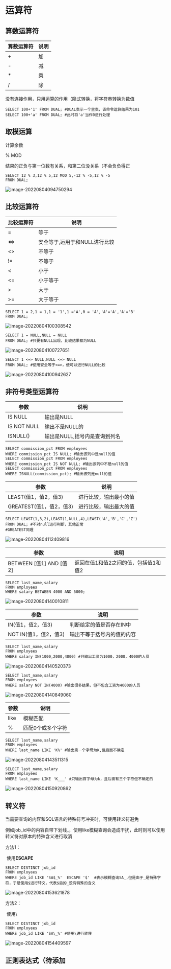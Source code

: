 # 运算符

## 算数运算符

| 算数运算符 | 说明 |
| ---------- | ---- |
| +          | 加   |
| -          | 减   |
| *          | 乘   |
| /          | 除   |

没有连接作用，只用运算的作用（隐式转换，将字符串转换为数值

```mysql
SELECT 100+'1' FROM DUAL; #DUAL表示一个空表，该命令运算结果为101
SELECT 100+'a' FROM DUAL; #此时将'a'当作0进行处理
```

## 取模运算

计算余数

% MOD

结果的正负与第一位数有关系，和第二位没关系（不会负负得正

```MYSQL
SELECT 12 % 3,12 % 5,12 MOD 5,-12 % -5,12 % -5
FROM DUAL;
```

![image-20220804094750294](https://propran-img.oss-cn-hangzhou.aliyuncs.com/img/image-20220804094750294.png)

## 比较运算符

| 比较运算符 | 说明                          |
| ---------- | ----------------------------- |
| =          | 等于                          |
| <=>        | 安全等于,运用于和NULL进行比较 |
| <>         | 不等于                        |
| !=         | 不等于                        |
| <          | 小于                          |
| <=         | 小于等于                      |
| >          | 大于                          |
| >=         | 大于等于                      |

```MYSQL
SELECT 1 = 2,1 = 1,1 = '1',1 ='A',0 = 'A','A'='A','A'='B'
FROM DUAL;
```

![image-20220804100308542](https://propran-img.oss-cn-hangzhou.aliyuncs.com/img/image-20220804100308542.png)

```mysql
SELECT 1 = NULL,NULL = NULL
FROM DUAL; #只要有NULL出现，比较结果都为NULL
```

![image-20220804100727651](https://propran-img.oss-cn-hangzhou.aliyuncs.com/img/image-20220804100727651.png)

```mysql
SELECT 1 <=> NULL,NULL <=> NULL
FROM DUAL; #使用安全等于<=>，便可以进行NULL的比较
```

![image-20220804100942627](https://propran-img.oss-cn-hangzhou.aliyuncs.com/img/image-20220804100942627.png)

## 非符号类型运算符

| 参数        | 说明                          |
| ----------- | ----------------------------- |
| IS NULL     | 输出是NULL                    |
| IS NOT NULL | 输出不是NULL的                |
| ISNULL()    | 输出是NULL,括号内是查询到列名 |

```mysql
SELECT commission_pct FROM employees
WHERE commission_pct IS NULL; #输出该列中是null的值
SELECT commission_pct FROM employees
WHERE commission_pct IS NOT NULL; #输出该列中不是null的值
SELECT commission_pct FROM employees
WHERE ISNULL(commission_pct); #输出该列是null的值
```

| 参数                    | 说明                   |
| ----------------------- | ---------------------- |
| LEAST(值1，值2，值3)    | 进行比较，输出最小的值 |
| GREATEST(值1，值2，值3) | 进行比较，输出最大的值 |

```mysql
SELECT LEAST(1,3,2),LEAST(1,NULL,4),LEAST('A','B','C','Z')
FROM DUAL; #不对null进行判断，其他正常
#GREATEST同理
```

![image-20220804112409816](https://propran-img.oss-cn-hangzhou.aliyuncs.com/img/image-20220804112409816.png)

| 参数                    | 说明                                 |
| ----------------------- | ------------------------------------ |
| BETWEEN [值1] AND [值2] | 返回在值1和值2之间的值，包括值1和值2 |

```mysql
SELECT last_name,salary
FROM employees
WHERE salary BETWEEN 4000 AND 5000;
```

![image-20220804140010811](https://propran-img.oss-cn-hangzhou.aliyuncs.com/img/image-20220804140010811.png)

| 参数                  | 说明                       |
| --------------------- | -------------------------- |
| IN(值1，值2，值3)     | 判断给定的值是否存在IN中   |
| NOT IN(值1，值2，值3) | 输出不等于括号内的值的内容 |

```MYSQL
SELECT last_name,salary
FROM employees
WHERE salary IN(1000,2000,4000) #只输出工资为1000，2000，4000的人员

```

![image-20220804140520373](https://propran-img.oss-cn-hangzhou.aliyuncs.com/img/image-20220804140520373.png)

```mysql
SELECT last_name,salary
FROM employees
WHERE salary NOT IN(4000) #输出很多结果，但不包含工资为4000的人员
```

![image-20220804140849060](https://propran-img.oss-cn-hangzhou.aliyuncs.com/img/image-20220804140849060.png)

| 参数 | 说明              |
| ---- | ----------------- |
| like | 模糊匹配          |
| %    | 匹配0个或多个字符 |

```mysql
SELECT last_name,salary
FROM employees
WHERE last_name LIKE 'K%' #输出第一个字母为K,但后面不确定
```

![image-20220804143511315](https://propran-img.oss-cn-hangzhou.aliyuncs.com/img/image-20220804143511315.png)

```mysql
SELECT last_name,salary
FROM employees
WHERE last_name LIKE 'K___' #只输出首字母为k，且后面有三个字符但不确定的
```

![image-20220804150920862](https://propran-img.oss-cn-hangzhou.aliyuncs.com/img/image-20220804150920862.png)

## 转义符

当需要查询的内容和SQL语言的特殊符号冲突时，可使用转义符避免

例如job_id中的内容自带下划线_，使用like模糊查询会造成干扰，此时则可以使用转义符对原本的特殊含义进行取消

方法1：

​			使用**ESCAPE**

```MYSQL
SELECT DISTINCT job_id
FROM employees
WHERE job_id LIKE 'SA$_%'  ESCAPE '$'  #表示模糊查询SA_,但是由于_是特殊字符，于是使用$进行转义，代表$后的_没有特殊的含义
```

![image-20220804153621878](https://propran-img.oss-cn-hangzhou.aliyuncs.com/img/image-20220804153621878.png)

方法2：

​			使用\

```mysql
SELECT DISTINCT job_id
FROM employees
WHERE job_id LIKE 'SA\_%' #使用\进行转移
```

![image-20220804154409597](https://propran-img.oss-cn-hangzhou.aliyuncs.com/img/image-20220804154409597.png)

## 正则表达式（待添加